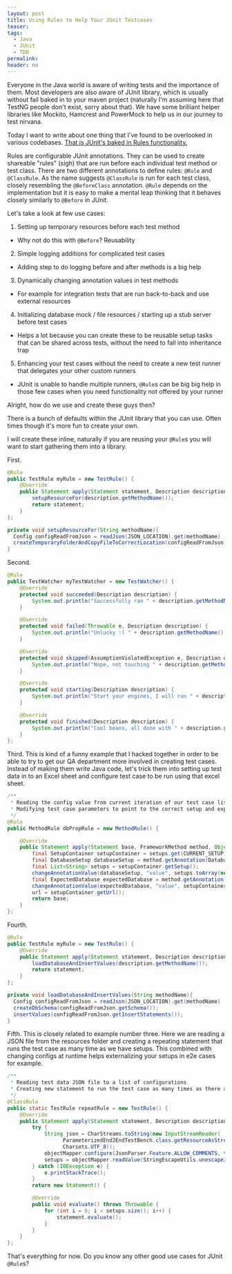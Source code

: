 ```yaml
---
layout: post
title: Using Rules to Help Your JUnit Testcases
teaser:
tags:
  - Java
  - JUnit
  - TDD
permalink:
header: no
---
```


Everyone in the Java world is aware of writing tests and the importance of them. Most developers are also aware of JUnit library, which is usually without fail baked in to your maven project (naturally I'm assuming here that TestNG people don't exist, sorry about that). We have some brilliant helper libraries like Mockito, Hamcrest and PowerMock to help us in our journey to test nirvana.

Today I want to write about one thing that I've found to be overlooked in various codebases. [That is JUnit's baked in Rules functionality.](https://github.com/junit-team/junit/wiki/Rules)

Rules are configurable JUnit annotations. They can be used to create shareable "rules" (sigh) that are run before each individual test method or test class. There are two different annotations to define rules: `@Rule` and `@ClassRule`. As the name suggests `@ClassRule` is run for each test class, closely resembling the `@BeforeClass` annotation. `@Rule` depends on the implementation but it is easy to make a mental leap thinking that it behaves closely similarly to `@Before` in JUnit.

Let's take a look at few use cases:

1. Setting up temporary resources before each test method
  * Why not do this with `@Before`? Reusability
2. Simple logging additions for complicated test cases
  * Adding step to do logging before and after methods is a big help
3. Dynamically changing annotation values in test methods
  * For example for integration tests that are run back-to-back and use external resources
4. Initializing database mock / file resources / starting up a stub server before test cases
  * Helps a lot because you can create these to be reusable setup tasks that can be shared across tests, without the need to fall into inheritance trap
5. Enhancing your test cases without the need to create a new test runner that delegates your other custom runners
  * JUnit is unable to handle multiple runners, `@Rule`s can be big big help in those few cases when you need functionality not offered by your runner

Alright, how do we use and create these guys then?

There is a bunch of defaults within the JUnit library that you can use. Often times though it's more fun to create your own.

I will create these inline, naturally if you are reusing your `@Rule`s you will want to start gathering them into a library.


First.

```java
@Rule
public TestRule myRule = new TestRule() {
    @Override
    public Statement apply(Statement statement, Description description) {
        setupResourceFor(description.getMethodName());
        return statement;
    }
};

private void setupResourceFor(String methodName){
  Config configReadFromJson = readJson(JSON_LOCATION).get(methodName)
  createTemporaryFolderAndCopyFileToCorrectLocation(configReadFromJson);
}
```

Second.

```java
@Rule
public TestWatcher myTestWatcher = new TestWatcher() {
    @Override
    protected void succeeded(Description description) {
        System.out.println("Successfully ran " + description.getMethodName());
    }

    @Override
    protected void failed(Throwable e, Description description) {
        System.out.println("Unlucky :( " + description.getMethodName() + " Failed.");
    }

    @Override
    protected void skipped(AssumptionViolatedException e, Description description) {
        System.out.println("Nope, not touching " + description.getMethodName());
    }

    @Override
    protected void starting(Description description) {
        System.out.println("Start your engines, I will run " + description.getMethodName());
    }

    @Override
    protected void finished(Description description) {
        System.out.println("Cool beans, all done with " + description.getMethodName());
    }
};
```

Third. This is kind of a funny example that I hacked together in order to be able to try to get our QA department more involved in creating test cases. Instead of making them write Java code, let's trick them into setting up test data in to an Excel sheet and configure test case to be run using that excel sheet.
```java
/**
 * Reading the config value from current iteration of our test case list
 * Modifying test case parameters to point to the correct setup and expected DB files.
 */
@Rule
public MethodRule dbPropRule = new MethodRule() {

    @Override
    public Statement apply(Statement base, FrameworkMethod method, Object target) {
        final SetupContainer setupContainer = setups.get(CURRENT_SETUP);
        final DatabaseSetup databaseSetup = method.getAnnotation(DatabaseSetup.class);
        final List<String> setups = setupContainer.getSetup();
        changeAnnotationValue(databaseSetup, "value", setups.toArray(new String[setups.size()]));
        final ExpectedDatabase expectedDatabase = method.getAnnotation(ExpectedDatabase.class);
        changeAnnotationValue(expectedDatabase, "value", setupContainer.getExpected());
        url = setupContainer.getUrl();
        return base;
    }
};

```

Fourth.
```java
@Rule
public TestRule myRule = new TestRule() {
    @Override
    public Statement apply(Statement statement, Description description) {
        loadDatabaseAndInsertValues(description.getMethodName());
        return statement;
    }
};

private void loadDatabaseAndInsertValues(String methodName){
  Config configReadFromJson = readJson(JSON_LOCATION).get(methodName)
  createDbSchema(configReadFromJson.getSchema());
  insertValues(configReadFromJson.getInsertStatements());
}
```

Fifth. This is closely related to example number three. Here we are reading a JSON file from the resources folder and creating a repeating statement that runs the test case as many time as we have setups. This combined with changing configs at runtime helps externalizing your setups in e2e cases for example.

```java
/**
 * Reading test data JSON file to a list of configurations.
 * Creating new statement to run the test case as many times as there are configs.
 */
@ClassRule
public static TestRule repeatRule = new TestRule() {
    @Override
    public Statement apply(Statement statement, Description description) {
        try {
            String json = CharStreams.toString(new InputStreamReader(
                  ParameterizedEnd2EndTestBench.class.getResourceAsStream(TEST_CASES_JSON),
                  Charsets.UTF_8));
            objectMapper.configure(JsonParser.Feature.ALLOW_COMMENTS, true);
            setups = objectMapper.readValue(StringEscapeUtils.unescapeJson(json), objectMapper.getTypeFactory().constructCollectionType(List.class, SetupContainer.class));
        } catch (IOException e) {
            e.printStackTrace();
        }
        return new Statement() {

        @Override
        public void evaluate() throws Throwable {
            for (int i = 0; i < setups.size(); i++) {
                statement.evaluate();
            }
        }
    }
};
```

That's everything for now. Do you know any other good use cases for JUnit `@Rule`s?
